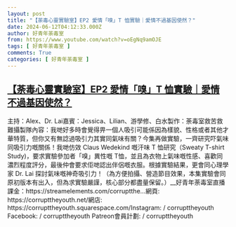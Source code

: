 ```yaml
---
layout: post
title: "【荼毒心靈實驗室】EP2 愛情「嗅」T 恤實驗｜愛情不過基因使然？"
date: 2024-06-12T04:12:33.000Z
author: 好青年荼毒室
from: https://www.youtube.com/watch?v=oEgNq9amOJE
tags: [ 好青年荼毒室 ]
comments: True
categories: [ 好青年荼毒室 ]
---
```

<!--1718165553000-->
[【荼毒心靈實驗室】EP2 愛情「嗅」T 恤實驗｜愛情不過基因使然？](https://www.youtube.com/watch?v=oEgNq9amOJE)
------

<div>
主持：Alex、Dr. Lai嘉賓：Jessica、Lilian、游學修、白水製作：荼毒室救苦救難攝製隊內容：我哋好多時會覺得畀一個人吸引可能係因為樣貌、性格或者其他才華特質，但你又有無諗過吸引力其實同氣味有關？今集再做實驗，一齊研究吓氣味同吸引力嘅關係！我哋仿效 Claus Wedekind 嘅汗味 T 恤研究（Sweaty T-shirt Study)，要求實驗參加者「嗅」異性嘅 T恤，並且為衣物上氣味嘅性感、喜歡同濃烈程度評分，最後仲會要求佢哋認出伴侶嘅衣服。根據實驗結果，更會同心理學家 Dr. Lai 探討氣味嘅神奇吸引力！（為方便拍攝、營造節目效果，本集實驗會同原初版本有出入，但為求實驗嚴謹，核心部分都盡量保留。）__好青年荼毒室直播課金：https://streamelements.com/corruptthe...網頁: https://corrupttheyouth.net/網店: https://corrupttheyouth.squarespace.com/Instagram:   / corrupttheyouth  Facebook:   / corrupttheyouth  Patreon會員計劃:   / corrupttheyouth
</div>
